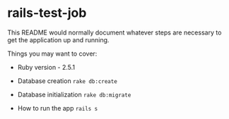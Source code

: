 # rails-test-job

This README would normally document whatever steps are necessary to get the
application up and running.

Things you may want to cover:

* Ruby version - 2.5.1

* Database creation
`rake db:create`

* Database initialization
`rake db:migrate`

* How to run the app
`rails s`
